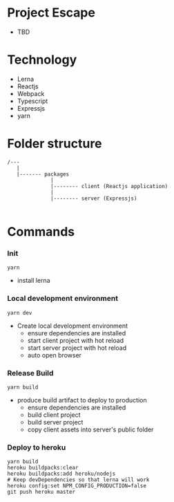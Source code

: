 # Project Escape
- TBD

# Technology
- Lerna
- Reactjs
- Webpack
- Typescript
- Expressjs
- yarn

# Folder structure
```
/---
   |
   |------- packages
              |
              |-------- client (Reactjs application)
              |           
              |-------- server (Expressjs)
   
```

# Commands
### Init
```
yarn
```
- install lerna

### Local development environment
```
yarn dev
```
- Create local development environment
    - ensure dependencies are installed
    - start client project with hot reload
    - start server project with hot reload
    - auto open browser

### Release Build
```
yarn build
```
- produce build artifact to deploy to production
    - ensure dependencies are installed
    - build client project
    - build server project
    - copy client assets into server's public folder

### Deploy to heroku
```
yarn build
heroku buildpacks:clear
heroku buildpacks:add heroku/nodejs 
# Keep devDependencies so that lerna will work
heroku config:set NPM_CONFIG_PRODUCTION=false
git push heroku master
```
